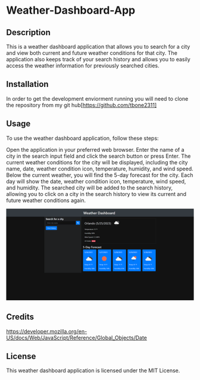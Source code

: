 # Weather-Dashboard-App

## Description

This is a weather dashboard application that allows you to search for a city and view both current and future weather conditions for that city. The application also keeps track of your search history and allows you to easily access the weather information for previously searched cities.


## Installation

In order to get the development enviorment running you will need to clone the repository from my git hub[https://github.com/tbone2311]

## Usage

To use the weather dashboard application, follow these steps:

Open the application in your preferred web browser.
Enter the name of a city in the search input field and click the search button or press Enter.
The current weather conditions for the city will be displayed, including the city name, date, weather condition icon, temperature, humidity, and wind speed.
Below the current weather, you will find the 5-day forecast for the city. Each day will show the date, weather condition icon, temperature, wind speed, and humidity.
The searched city will be added to the search history, allowing you to click on a city in the search history to view its current and future weather conditions again.

![Screenshot](assets/images/Untitled.png)
   

## Credits

https://developer.mozilla.org/en-US/docs/Web/JavaScript/Reference/Global_Objects/Date

## License

This weather dashboard application is licensed under the MIT License.